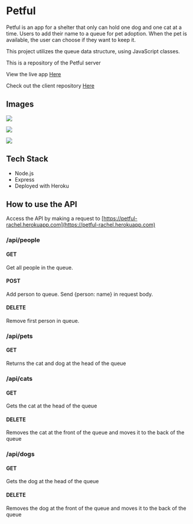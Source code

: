 # Petful

Petful is an app for a shelter that only can hold one dog and one cat at a time. Users to add their name to a queue for pet adoption. When the pet is available, the user can choose if they want to keep it.

This project utilizes the queue data structure, using JavaScript classes.

This is a repository of the Petful server

View the live app [Here](https://petful-client-template-eight.vercel.app/)

Check out the client repository [Here](https://github.com/Rachanastasia/petful-client)

## Images

![](screenshots/petful-screenshot-1.png)

![](screenshots/petful-screenshot-2.png)

![](screenshots/petful-screenshot-3.png)

## Tech Stack

- Node.js
- Express
- Deployed with Heroku

## How to use the API

Access the API by making a request to [https://petful-rachel.herokuapp.com](https://petful-rachel.herokuapp.com)

### /api/people

#### GET

Get all people in the queue.

#### POST

Add person to queue. Send {person: name} in request body.

#### DELETE

Remove first person in queue.

### /api/pets

#### GET

Returns the cat and dog at the head of the queue

### /api/cats

#### GET

Gets the cat at the head of the queue

#### DELETE

Removes the cat at the front of the queue and moves it to the back of the queue

### /api/dogs

#### GET

Gets the dog at the head of the queue

#### DELETE

Removes the dog at the front of the queue and moves it to the back of the queue
